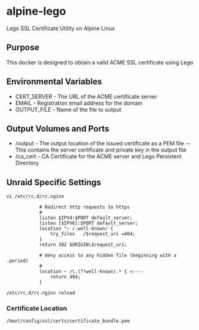 # alpine-lego
 Lego SSL Certificate Utility on Alpine Linux
 
## Purpose
 This docker is designed to obtain a valid ACME SSL certificate using Lego
 
## Environmental Variables
- CERT_SERVER - The URL of the ACME certificate server
- EMAIL       - Registration email address for the domain
- OUTPUT_FILE - Name of the file to output

## Output Volumes and Ports
- /output   - The output location of the issued certificate as a PEM file
 -- This contains the server certificate and private key in the output file
- /ca_cert - CA Certificate for the ACME server and Lego Persistent Directory
 
## Unraid Specific Settings
```vi /etc/rc.d/rc.nginx```

```			#
            # Redirect http requests to https
            #
            listen $IPV4:$PORT default_server;
            listen [$IPV6]:$PORT default_server;
            location ^~ /.well-known/ {
                try_files   /$request_uri =404;
            }
            return 302 $ORIGIN\$request_uri;
```
		
```			#
            # deny access to any hidden file (beginning with a .period)
            #
            location ~ /\.(?!well-known).* { <----
                return 404;
            }
```

```/etc/rc.d/rc.nginx reload```

### Certificate Location
```/boot/config/ssl/certs/certificate_bundle.pem```